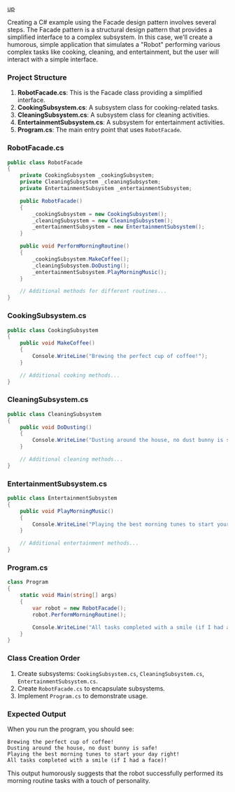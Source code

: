 [up](../README.md)

Creating a C# example using the Facade design pattern involves several steps. The Facade pattern is a structural design pattern that provides a simplified interface to a complex subsystem. In this case, we'll create a humorous, simple application that simulates a "Robot" performing various complex tasks like cooking, cleaning, and entertainment, but the user will interact with a simple interface.

### Project Structure
1. **RobotFacade.cs**: This is the Facade class providing a simplified interface.
2. **CookingSubsystem.cs**: A subsystem class for cooking-related tasks.
3. **CleaningSubsystem.cs**: A subsystem class for cleaning activities.
4. **EntertainmentSubsystem.cs**: A subsystem for entertainment activities.
5. **Program.cs**: The main entry point that uses `RobotFacade`.

### RobotFacade.cs
```csharp
public class RobotFacade
{
    private CookingSubsystem _cookingSubsystem;
    private CleaningSubsystem _cleaningSubsystem;
    private EntertainmentSubsystem _entertainmentSubsystem;

    public RobotFacade()
    {
        _cookingSubsystem = new CookingSubsystem();
        _cleaningSubsystem = new CleaningSubsystem();
        _entertainmentSubsystem = new EntertainmentSubsystem();
    }

    public void PerformMorningRoutine()
    {
        _cookingSubsystem.MakeCoffee();
        _cleaningSubsystem.DoDusting();
        _entertainmentSubsystem.PlayMorningMusic();
    }

    // Additional methods for different routines...
}
```

### CookingSubsystem.cs
```csharp
public class CookingSubsystem
{
    public void MakeCoffee()
    {
        Console.WriteLine("Brewing the perfect cup of coffee!");
    }

    // Additional cooking methods...
}
```

### CleaningSubsystem.cs
```csharp
public class CleaningSubsystem
{
    public void DoDusting()
    {
        Console.WriteLine("Dusting around the house, no dust bunny is safe!");
    }

    // Additional cleaning methods...
}
```

### EntertainmentSubsystem.cs
```csharp
public class EntertainmentSubsystem
{
    public void PlayMorningMusic()
    {
        Console.WriteLine("Playing the best morning tunes to start your day right!");
    }

    // Additional entertainment methods...
}
```

### Program.cs
```csharp
class Program
{
    static void Main(string[] args)
    {
        var robot = new RobotFacade();
        robot.PerformMorningRoutine();

        Console.WriteLine("All tasks completed with a smile (if I had a face)!");
    }
}

```

### Class Creation Order
1. Create subsystems: `CookingSubsystem.cs`, `CleaningSubsystem.cs`, `EntertainmentSubsystem.cs`.
2. Create `RobotFacade.cs` to encapsulate subsystems.
3. Implement `Program.cs` to demonstrate usage.

### Expected Output
When you run the program, you should see:
```
Brewing the perfect cup of coffee!
Dusting around the house, no dust bunny is safe!
Playing the best morning tunes to start your day right!
All tasks completed with a smile (if I had a face)!
```

This output humorously suggests that the robot successfully performed its morning routine tasks with a touch of personality.
